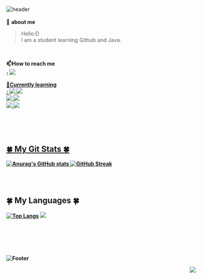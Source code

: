 ![header](https://capsule-render.vercel.app/api?type=rounded&color=F7F7F7&height=100&section=header&text=Luho's%20Github&fontSize=40&fontColor=B2B2B2)  
</br>
🐶 **about me**
> Hello:D  
> I am a student learning Github and Java.  
  
</br>
<p>
  <b> 📫How to reach me  </br> :
  <a href="mailto:luho0113@gmail.com"><img src="https://img.shields.io/badge/Gmail-EA4335?style=flat&logo=Gmail&logoColor=white&link=mailto:luho0113@gmail.com">  
</p>

<p>
  📖Currently learning </br> :
  <img src="https://img.shields.io/badge/html5-E34F26?style=flat&logo=html5&logoColor=white">
  <img src="https://img.shields.io/badge/Javascript-F7DF1E?style=flat&logo=javascript&logoColor=black"> 
  <br>
    <img src="https://img.shields.io/badge/Eclipse IDE-2C2255?style=flat&logo=Eclipse IDE&logoColor=white">
    <img src="https://img.shields.io/badge/Spring-6DB33F?style=flat&logo=spring&logoColor=white">
  <br>
    <img src="https://img.shields.io/badge/Github-181717?style=flat&logo=github&logoColor=white">
    <img src="https://img.shields.io/badge/Git-F05032?style=flat&logo=git&logoColor=white">
</p>

</br>
</br>
</br>

## 🍀 My Git Stats 🍀  

![Anurag's GitHub stats](https://github-readme-stats.vercel.app/api?username=anuraghazra&show_icons=true&theme=swift)
[![GitHub Streak](https://streak-stats.demolab.com?user=Luho0113&theme=tokyonight_duo&mode=weekly&background=F7F7F7&ring=B7B7B7&fire=B7B7B7&currStreakNum=6A6A6A&sideNums=6A6A6A&currStreakLabel=6A6A6A&sideLabels=6A6A6A&dates=F72C2C89&border=00000019)](https://git.io/streak-stats)  
  
</br> 
</br>

## 🍀 My Languages 🍀
[![Top Langs](https://github-readme-stats.vercel.app/api/top-langs/?username=Luho0113&layout=compact&theme=swift)](https://github.com/anuraghazra/github-readme-stats)
![](http://github-profile-summary-cards.vercel.app/api/cards/productive-time?username=Luho0113&theme=default&utcOffset=8)

</br>
</br>
</br>
</br>

![Footer](https://capsule-render.vercel.app/api?type=waving&color=b2b2b2&height=150&section=footer)

<div align=right>
  <a href="https://hits.seeyoufarm.com"><img src="https://hits.seeyoufarm.com/api/count/incr/badge.svg?url=https%3A%2F%2Fgithub.com%2FLuho0113%2FLuho0113&count_bg=%23FF7C7C&title_bg=%23C2C2C2&icon=&icon_color=%23E7E7E7&title=hits&edge_flat=false"/></a>
</div>

